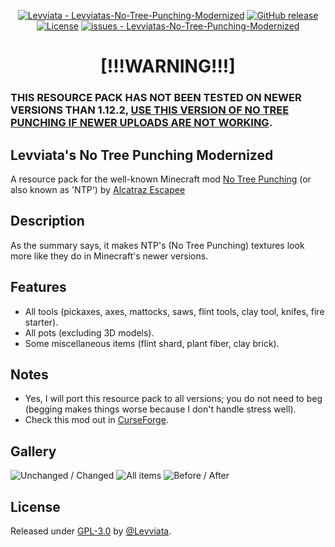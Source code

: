 <div align="center">

[![Levviata - Levviatas-No-Tree-Punching-Modernized](https://img.shields.io/static/v1?label=Levviata&message=Levviatas-No-Tree-Punching-Modernized&color=blue&logo=github)](https://github.com/Levviata/Levviatas-No-Tree-Punching-Modernized "Go to GitHub repo")
[![GitHub release](https://img.shields.io/github/release/Levviata/Levviatas-No-Tree-Punching-Modernized?include_prereleases=&sort=semver)](https://github.com/Levviata/Levviatas-No-Tree-Punching-Modernized/releases/)
[![License](https://img.shields.io/badge/License-GPL--3.0-blue)]([#license](https://www.gnu.org/licenses/gpl-3.0.en.html#license-text))
[![issues - Levviatas-No-Tree-Punching-Modernized](https://img.shields.io/github/issues/Levviata/Levviatas-No-Tree-Punching-Modernized)](https://github.com/Levviata/Levviatas-No-Tree-Punching-Modernized/issues)












# [!!!WARNING!!!]</div>
### THIS RESOURCE PACK HAS NOT BEEN TESTED ON NEWER VERSIONS THAN 1.12.2, [USE THIS VERSION OF NO TREE PUNCHING IF NEWER UPLOADS ARE NOT WORKING](https://www.curseforge.com/minecraft/mc-mods/no-tree-punching/files/2983385).

## Levviata's No Tree Punching Modernized
A resource pack for the well-known Minecraft mod [No Tree Punching](https://www.curseforge.com/minecraft/mc-mods/no-tree-punching) (or also known as 'NTP') by [Alcatraz Escapee](https://legacy.curseforge.com/members/alcatrazescapee/projects)

## Description
As the summary says, it makes NTP's (No Tree Punching) textures look more like they do in Minecraft's newer versions.

## Features
- All tools (pickaxes, axes, mattocks, saws, flint tools, clay tool, knifes, fire starter).
- All pots (excluding 3D models).
- Some miscellaneous items (flint shard, plant fiber, clay brick).

## Notes
- Yes, I will port this resource pack to all versions; you do not need to beg (begging makes things worse because I don't handle stress well).
- Check this mod out in [CurseForge](https://www.curseforge.com/minecraft/texture-packs/levviatas-no-tree-punching-modernized).

## Gallery

![Unchanged / Changed](https://i.postimg.cc/wvmcKW6P/2023-11-02-11-19-41.png)
![All items](https://i.postimg.cc/j2Y6Rz2j/2023-11-02-11-20-06.png)
![Before / After](https://i.postimg.cc/vT7rTcxt/2023-11-02-12-30-40.png)

## License

Released under [GPL-3.0](https://www.gnu.org/licenses/gpl-3.0.en.html#license-text) by [@Levviata](https://github.com/Levviata).
